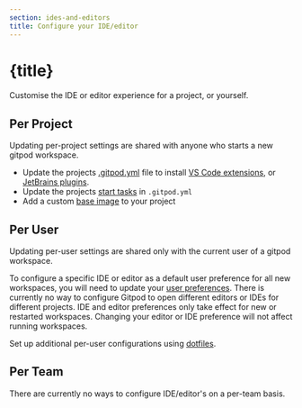 ```yaml
---
section: ides-and-editors
title: Configure your IDE/editor
---
```


<script context="module">
  export const prerender = true;
</script>

# {title}

Customise the IDE or editor experience for a project, or yourself.

## Per Project

Updating per-project settings are shared with anyone who starts a new gitpod workspace.

- Update the projects [.gitpod.yml](/docs/config-gitpod-file) file to install [VS Code extensions](/docs/references/gitpod-yml#vscode), or [JetBrains plugins](/docs/references/gitpod-yml#jetbrains).
- Update the projects [start tasks](/docs/config-start-tasks) in `.gitpod.yml`
- Add a custom [base image](/docs/config-docker) to your project

## Per User

Updating per-user settings are shared only with the current user of a gitpod workspace.

To configure a specific IDE or editor as a default user preference for all new workspaces, you will need to update your [user preferences](https://gitpod.io/preferences). There is currently no way to configure Gitpod to open different editors or IDEs for different projects. IDE and editor preferences only take effect for new or restarted workspaces. Changing your editor or IDE preference will not affect running workspaces.

Set up additional per-user configurations using [dotfiles](/docs/config-dotfiles).

## Per Team

There are currently no ways to configure IDE/editor's on a per-team basis.
